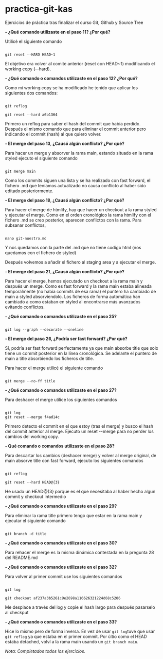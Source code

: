 # practica-git-kas
Ejercicios de práctica tras finalizar el curso Git, Github y Source Tree

**- ¿Qué comando utilizaste en el paso 11? ¿Por qué?**

Utilicé el siguiente comando

```

git reset --HARD HEAD~1

```

El objetivo era volver al comite anterior (reset con HEAD~1) modificando el working copy (--hard).


**- ¿Qué comando o comandos utilizaste en el paso 12? ¿Por qué?**

Como mi working copy se ha modificado he tenido que aplicar los siguientes dos comandos:

```

git reflog

git reset --hard a6b1364

```

Primero un reflog para saber el hash del commit que había perdido. Después el mismo comando que para eliminar el commit
anterior pero indicando el commit  (hash) al que quiero volver.


**- El merge del paso 13, ¿Causó algún conflicto? ¿Por qué?**

Para hacer un merge y absorver la rama main, estando situado en la rama styled ejecuto el siguiente comando

```

git merge main

```

Como los commits siguen una lista y se ha realizado con fast forward, el fichero .md que teníamos actualizado
no causa conflicto al haber sido editado posteriormente.


**- El merge del paso 19, ¿Causó algún conflicto? ¿Por qué?**

Para hacer el merge de htmlify, hay que hacer un checkout a la rama styled y ejecutar el merge.
Como en el orden cronológico la rama htmlify con el fichero .md se creo posterior, aparecen conflictos con la rama.
Para subsanar conflictos,

```

nano git-nuestro.md

``` 

Y nos quedamos con la parte del .md que no tiene codigo html (nos quedamos con el fichero de styled)

Después volvemos a añadir el fichero al staging area y a ejecutar el merge.


**- El merge del paso 21, ¿Causó algún conflicto? ¿Por qué?**

Para hacer el merge, hemos ejecutado un checkout a la rama main y después un merge.
Como es fast forward y la rama main estaba alineada temporalmente (no había commits de esa rama) el puntero ha cambiado 
de main a styled absorviendolo. Los ficheros de forma automática han cambiado a como estaban en styled al encontrarse 
más avanzados evitando conflictos.


**- ¿Qué comando o comandos utilizaste en el paso 25?**

```

git log --graph --decorate --oneline

```

**- El merge del paso 26, ¿Podría ser fast forward? ¿Por qué?**

Sí, podría ser fast forward perfectamente ya que main absorbe title que solo tiene un commit posterior en la línea cronológica.
Se adelante el puntero de main a title absorbiendo los ficheros de title.

Para hacer el merge utilicé el siguiente comando

```

git merge --no-ff title

```

**- ¿Qué comando o comandos utilizaste en el paso 27?**

Para deshacer el merge utilice los siguientes comandos

```

git log
git reset --merge f4ad14c

```
Primero detecto el commit en el que estoy (tras el merge) y busco el hash del commit anterior al merge.
Ejecuto un reset --merge para no perder los cambios del working copy.


**- Qué comando o comandos utilizaste en el paso 28?**

Para descartar los cambios (deshacer merge) y volver al merge original, de main absorve title con fast forward, ejecuto
los siguientes comandos

```

git reflog

git reset --hard HEAD@{3}

````

He usado un HEAD@{3} porque es el que necesitaba al haber hecho algun commit y checkout intermedio


**- ¿Qué comando o comandos utilizaste en el paso 29?**


Para eliminar la rama title primero tengo que estar en la rama main y ejecutar el siguiente comando

```

git branch -d title

```

**- ¿Qué comando o comandos utilizaste en el paso 30?**

Para rehacer el merge es la misma dinámica contestada en la pregunta 28 del README.md


**- ¿Qué comando o comandos utilizaste en el paso 32?**

Para volver al primer commit use los siguientes comandos

```

git log

git checkout af237a3b5261c9e2698a116626321224d68c5206   

```

Me desplace a través del log y copie el hash largo para después pasarselo al checkput

**- ¿Qué comando o comandos utilizaste en el paso 33?**

Hice lo mismo pero de forma inversa. En vez de usar `git log`tuve que usar `git reflog` ya que estaba en el primer commit.
Por últio como el HEAD estaba detached, volví a la rama main usando un `git branch main`.


*Nota: Completados todos los ejercicios.*
